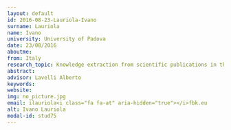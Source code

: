 ```yaml
---
layout: default 
id: 2016-08-23-Lauriola-Ivano
surname: Lauriola
name: Ivano
university: University of Padova
date: 23/08/2016
aboutme: 
from: Italy
research_topic: Knowledge extraction from scientific publications in the life science domain exploiting existing knowledge repositories
abstract: 
advisor: Lavelli Alberto
keywords: 
website: 
img: no_picture.jpg
email: ilauriola<i class="fa fa-at" aria-hidden="true"></i>fbk.eu
alt: Ivano Lauriola
modal-id: stud75
---
```


